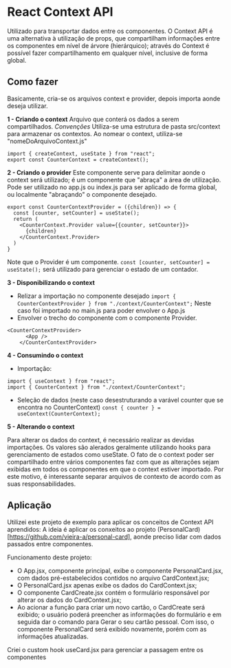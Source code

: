 # React Context API
Utilizado para transportar dados entre os componentes.
O Context API é uma alternativa à utilização de props, que compartilham informações entre os componentes em nível de árvore (hierárquico); através do Context é possível fazer compartilhamento em qualquer nível, inclusive de forma global.

## Como fazer
Basicamente, cria-se os arquivos context e provider, depois importa aonde deseja utilizar.

**1 - Criando o context**
Arquivo que conterá os dados a serem compartilhados.
*Convenções*
Utiliza-se uma estrutura de pasta src/context para armazenar os contextos.
Ao nomear o context, utiliza-se "nomeDoArquivoContext.js"

```
import { createContext, useState } from "react";
export const CounterContext = createContext();
```

**2 - Criando o provider**
Este componente serve para delimitar aonde o context será utilizado; é um componente que "abraça" a área de utilização. Pode ser utilizado no app.js ou index.js para ser aplicado de forma global, ou localmente "abraçando" o componente desejado.

```
export const CounterContextProvider = ({children}) => {
  const [counter, setCounter] = useState();
  return (
    <CounterContext.Provider value={{counter, setCounter}}>
      {children}
    </CounterContext.Provider>
  )
}
```
Note que o Provider é um componente.
`const [counter, setCounter] = useState();` será utilizado para gerenciar o estado de um contador.

**3 - Disponibilizando o context**
- Relizar a importação no componente desejado `import { CounterContextProvider } from "./context/CounterContext";` Neste caso foi importado no main.js para poder envolver o App.js
- Envolver o trecho do componente com o componente Provider.
```
<CounterContextProvider>
      <App />
    </CounterContextProvider>
```

**4 - Consumindo o context**

- Importação:
```
import { useContext } from "react";
import { CounterContext } from "./context/CounterContext";
```
- Seleção de dados (neste caso desestruturando a varável counter que se encontra no CounterContext)
`const { counter } = useContext(CounterContext);`

**5 - Alterando o context**

Para alterar os dados do context, é necessário realizar as devidas importações. Os valores são alerados geralmente utilizando hooks para gerenciamento de estados como useState.
O fato de o context poder ser compartilhado entre vários componentes faz com que as alterações sejam exibidas em todos os componentes em que o context estiver importado. Por este motivo, é interessante separar arquivos de contexto de acordo com as suas responsabilidades.

## Aplicação
Utilizei este projeto de exemplo para aplicar os conceitos de Context API aprendidos:
A ideia é aplicar os conxeitos ao projeto (PersonalCard)[https://github.com/vieira-a/personal-card], aonde preciso lidar com dados passados entre componentes.

Funcionamento deste projeto:
- O App.jsx, componente principal, exibe o componente PersonalCard.jsx, com dados pré-estabelecidos contidos no arquivo CardContext.jsx;
- O PersonalCard.jsx apenas exibe os dados do CardContext.jsx;
- O componente CardCreate.jsx contém o formulário responsável por alterar os dados do CardContext.jsx; 
- Ao acionar a função para criar um novo cartão, o CardCreate será exibido; o usuário poderá preencher as informações do formulário e em seguida dar o comando para Gerar o seu cartão pessoal. Com isso, o componente PersonalCard será exibido novamente, porém com as informações atualizadas.

Criei o custom hook useCard.jsx para gerenciar a passagem entre os componentes

